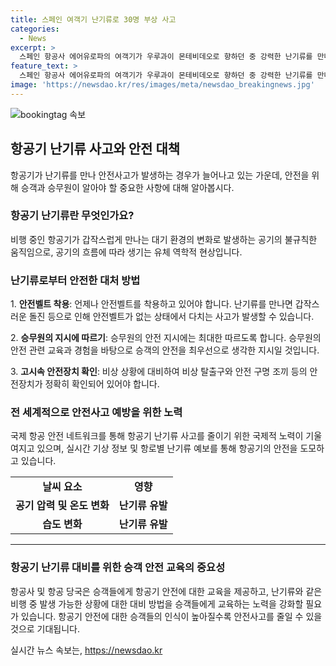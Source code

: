 ```yaml
---
title: 스페인 여객기 난기류로 30명 부상 사고
categories:
  - News
excerpt: >
  스페인 항공사 에어유로파의 여객기가 우루과이 몬테비데오로 향하던 중 강력한 난기류를 만나 승객 30명이 다친 사고가 발생했다. 비상착륙을 한 비행기는 정상착륙했으며 부상자들은 이미 치료를 받고 있다. 난기류로 안전벨트를 하지 않은 승객들이 공중으로 솟구쳐 올라 부상을 입었고, 비행기 내부에는 파손과 부서진 부품이 나타났다. 기후 변화로 대기가 불안정하여 비행기 사고가 증가하고 있으며, 대한항공도 난기류가 80% 증가한 것으로 나타났다.
feature_text: >
  스페인 항공사 에어유로파의 여객기가 우루과이 몬테비데오로 향하던 중 강력한 난기류를 만나 승객 30명이 다친 사고가 발생했다. 비상착륙을 한 비행기는 정상착륙했으며 부상자들은 이미 치료를 받고 있다. 난기류로 안전벨트를 하지 않은 승객들이 공중으로 솟구쳐 올라 부상을 입었고, 비행기 내부에는 파손과 부서진 부품이 나타났다. 기후 변화로 대기가 불안정하여 비행기 사고가 증가하고 있으며, 대한항공도 난기류가 80% 증가한 것으로 나타났다.
image: 'https://newsdao.kr/res/images/meta/newsdao_breakingnews.jpg'
---
```


<p><img src="https://newsdao.kr/res/images/meta/newsdao_breakingnews.jpg" alt="bookingtag 속보" /></p>

<h2 data-ke-size="size26">항공기 난기류 사고와 안전 대책</h2>

<p data-ke-size="size16">항공기가 난기류를 만나 안전사고가 발생하는 경우가 늘어나고 있는 가운데, 안전을 위해 승객과 승무원이 알아야 할 중요한 사항에 대해 알아봅시다.</p>

<h3>항공기 난기류란 무엇인가요?</h3>

<p data-ke-size="size16">비행 중인 항공기가 갑작스럽게 만나는 대기 환경의 변화로 발생하는 공기의 불규칙한 움직임으로, 공기의 흐름에 따라 생기는 유체 역학적 현상입니다.</p>

<h3>난기류로부터 안전한 대처 방법</h3>

<p data-ke-size="size16">1. <b>안전벨트 착용</b>: 언제나 안전벨트를 착용하고 있어야 합니다. 난기류를 만나면 갑작스러운 돌진 등으로 인해 안전벨트가 없는 상태에서 다치는 사고가 발생할 수 있습니다.</p>

<p data-ke-size="size16">2. <b>승무원의 지시에 따르기</b>: 승무원의 안전 지시에는 최대한 따르도록 합니다. 승무원의 안전 관련 교육과 경험을 바탕으로 승객의 안전을 최우선으로 생각한 지시일 것입니다.</p>

<p data-ke-size="size16">3. <b>고시속 안전장치 확인</b>: 비상 상황에 대비하여 비상 탈출구와 안전 구명 조끼 등의 안전장치가 정확히 확인되어 있어야 합니다.</p>

<h3>전 세계적으로 안전사고 예방을 위한 노력</h3>

<p data-ke-size="size16">국제 항공 안전 네트워크를 통해 항공기 난기류 사고를 줄이기 위한 국제적 노력이 기울여지고 있으며, 실시간 기상 정보 및 항로별 난기류 예보를 통해 항공기의 안전을 도모하고 있습니다.</p>

<table>
    <tr>
        <td style="text-align: center; height: 17px;"><b>날씨 요소</b></td>
        <td style="text-align: center; height: 17px;"><b>영향</b></td>
    </tr>
    <tr>
        <td style="text-align: center; height: 17px;"><b>공기 압력 및 온도 변화</b></td>
        <td style="text-align: center; height: 17px;"><b>난기류 유발</b></td>
    </tr>
    <tr>
        <td style="text-align: center; height: 17px;"><b>습도 변화</b></td>
        <td style="text-align: center; height: 17px;"><b>난기류 유발</b></td>
    </tr>
</table>

<hr>

<h3>항공기 난기류 대비를 위한 승객 안전 교육의 중요성</h3>

<p data-ke-size="size16">항공사 및 항공 당국은 승객들에게 항공기 안전에 대한 교육을 제공하고, 난기류와 같은 비행 중 발생 가능한 상황에 대한 대비 방법을 승객들에게 교육하는 노력을 강화할 필요가 있습니다. 항공기 안전에 대한 승객들의 인식이 높아질수록 안전사고를 줄일 수 있을 것으로 기대됩니다.</p>
실시간 뉴스 속보는, <a href="https://newsdao.kr" rel="dofollow">https://newsdao.kr</a>


